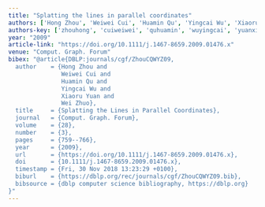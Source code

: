 ```yaml
---
title: "Splatting the lines in parallel coordinates"
authors: ['Hong Zhou', 'Weiwei Cui', 'Huamin Qu', 'Yingcai Wu', 'Xiaoru Yuan', 'Wei Zhuo 0001']
authors-key: ['zhouhong', 'cuiweiwei', 'quhuamin', 'wuyingcai', 'yuanxiaoru', 'zhuowei']
year: "2009"
article-link: "https://doi.org/10.1111/j.1467-8659.2009.01476.x"
venue: "Comput. Graph. Forum"
bibex: "@article{DBLP:journals/cgf/ZhouCQWYZ09,
  author    = {Hong Zhou and
               Weiwei Cui and
               Huamin Qu and
               Yingcai Wu and
               Xiaoru Yuan and
               Wei Zhuo},
  title     = {Splatting the Lines in Parallel Coordinates},
  journal   = {Comput. Graph. Forum},
  volume    = {28},
  number    = {3},
  pages     = {759--766},
  year      = {2009},
  url       = {https://doi.org/10.1111/j.1467-8659.2009.01476.x},
  doi       = {10.1111/j.1467-8659.2009.01476.x},
  timestamp = {Fri, 30 Nov 2018 13:23:29 +0100},
  biburl    = {https://dblp.org/rec/journals/cgf/ZhouCQWYZ09.bib},
  bibsource = {dblp computer science bibliography, https://dblp.org}
}"
---
```

